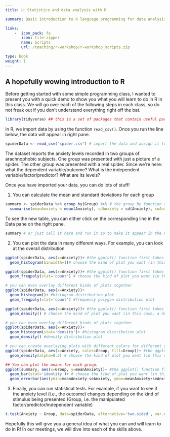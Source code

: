 ```yaml
---
title: 📈 Statistics and data analysis with R

summary: Basic introduction to R language programming for data analysis, data visualization (plotting), and statistical analysis. 

links:
    -  icon_pack: fa
       icon: file-zipper
       name: Scripts
       url: /teaching/r-workshop/r-workshop_scripts.zip

type: book
weight: 1
---
```


## A hopefully wowing introduction to R 

Before getting started with some simple programming class, I wanted to present you with a quick demo to show you what you will learn to do in R in this class. We will go over each of the following steps in each class, so do not freak out if you don't understand everything right off the bat.

```r
library(tidyverse) ## this is a set of packages that contain useful packages for plotting and dataset management
```

In R, we import data by using the function `read_csv()`. Once you run the line below, the data will appear in right pane. 

```r
spiderData <- read_csv("spider.csv") # import the data and assign it to a variable
```

The dataset reports the anxiety levels recorded in two groups of arachnophobic subjects. One group was presented with just a picture of a spider. The other group was presented with a real spider. Since we're here: what the dependent variable/outcome? What is the independent variable/factor/predictor? What are its levels?

Once you have imported your data, you can do lots of stuff!

1. You can calculate the mean and standard deviations for each group

```r
summary <- spiderData %>% group_by(Group) %>% # the group_by function groups the data by the values (levels) of the Group variable
  summarise(meanAnxiety = mean(Anxiety), sdAnxiety = sd(Anxiety), seAnxiety=sdAnxiety/sqrt(n())) # the summarise function creates a new dataframe with three columns: the anxiety mean, sd, and standard error
```

To see the new table, you can either click on the corresponding line in the Data pane on the right pane.  

```r
summary # or just call it here and run it so to make it appear in the R console below.
```

2. You can plot the data in many different ways. For example, you can look at the overall distribution

```r
ggplot(spiderData, aes(x=Anxiety))+ #the ggplot() function first takes the dataframe to plot; in the embedded function aes() you define the variables to be plotted on the axes
  geom_histogram(binwidth=1)# choose the kind of plot you want (in this case, a histogram distribution plot)

ggplot(spiderData, aes(x=Anxiety))+ #the ggplot() function first takes the dataframe to plot; in the embedded function aes() you define the variables to be plotted on the axes
  geom_freqpoly(stat='count') # choose the kind of plot you want (in this case, a frequency polygon distribution plot)

# you can even overlay different kinds of plots together
ggplot(spiderData, aes(x=Anxiety))+
  geom_histogram()+ #histogram distribution plot
  geom_freqpoly(stat='count') #frequency polygon distribution plot

ggplot(spiderData, aes(x=Anxiety))+ #the ggplot() function first takes the dataframe to plot; in the embedded function aes() you define the variables to be plotted on the axes
  geom_density() # choose the kind of plot you want (in this case, a density distribution plot)

# you can even overlay different kinds of plots together
ggplot(spiderData, aes(x=Anxiety))+
  geom_histogram(stat='density')+ #histogram distribution plot
  geom_density() #density distribution plot

# you can create overlaying plots with different colors for different groups/conditions
ggplot(spiderData, aes(x=Anxiety, color=Group, fill=Group))+ #the ggplot() function first takes the dataframe to plot. In the embedded function aes() you define the variables to be plotted on the axes; within the same function, you can also change the 'aesthetics' of the plot, such as color (the color of the border of the plot) and fill (the inner color)
  geom_density(alpha=0.5) # choose the kind of plot you want (in this case, a density distribution plot). The alpha argument is just to make the curves more or less transparent

## You can plot the means for each group. 
ggplot(summary, aes(x=Group, y=meanAnxiety))+ #the ggplot() function first takes the dataframe to plot. In the embedded function aes() you define the variables to be plotted on the axes; notice that here we are defining both x and y axes.
  geom_bar(stat='identity')+ # choose the kind of plot you want (in this case, a bar plot)
  geom_errorbar(aes(ymin=meanAnxiety-seAnxiety, ymax=meanAnxiety+seAnxiety), width=.2) # add error bars (you will learn what these are eventually in the course!)
```
3. Finally, you can run statistical tests. For example, if you want to see if the anxiety level (i.e., the outcome) changes depending on the kind of stimulus being presented (Group, i.e. the manipulated factor/predictor/independent variable)

```r
t.test(Anxiety ~ Group, data=spiderData, alternative='two.sided', var.equal=TRUE) # this will give you the probability of obtaining the observed data under the hypothesis that the anxiety levels does *not* change depending on whether subjects were presented a picture of a spider or a real spider
```

Hopefully this will give you a general idea of what you can and will learn to do in R! In our meetings, we will dive into each of the skills above.
